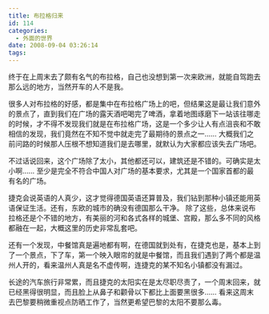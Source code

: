 ```yaml
---
title: 布拉格归来
id: 114
categories:
  - 外面的世界
date: 2008-09-04 03:26:14
tags:
---
```



终于在上周末去了颇有名气的布拉格，自己也没想到第一次来欧洲，就能自驾跑去那么远的地方，当然开车的人不是我。

很多人对布拉格的好感，都是集中在布拉格广场上的吧，但结果这是最让我们意外的景点了，直到我们在广场的露天酒吧喝完了啤酒，拿着地图琢磨下一站该往哪走的时候，才不得不发现我们就是在布拉格广场，这是一个多少让人有点沮丧和不敢相信的发现，我们竟然在不知不觉中就走完了最期待的景点之一…… 大概我们之前问路的时候那人压根不想知道我们是去哪里，就默认为大家都应该失去广场吧。

不过话说回来，这个广场除了太小，其他都还可以，建筑还是不错的。可确实是太小啊…… 至少是完全不符合中国人对广场的基本要求，尤其是一个国家首都的最有名的广场。

捷克会说英语的人真少，这才觉得德国英语还算普及，我们钻到那种小镇还能用英语保证生活。还有，东欧的城市的确没有德国那么干净。
除了这些，总体来说布拉格还是个不错的地方，有美丽的河和各式各样的城堡、宫殿，那么多不同的风格都融在一起，大概这里的历史非常乱套吧。

还有一个发现，中餐馆真是遍地都有啊，在德国就到处有，在捷克也是，基本上到了一个景点，下了车，第一个映入眼帘的就是中餐馆，而且我们遇到了两个都是温州人开的，看来温州人真是名不虚传啊，连捷克的某不知名小镇都没有漏过。

长途的汽车旅行非常累，而且捷克的太阳实在是太尽职尽责了，一个周末回来，就已经黑得很明显，而且脸上从鼻子和颧骨以下都比上面要黑很多…… 看来这周末去巴黎要稍微重视点防晒工作了，当然更希望巴黎的太阳不要那么毒。

